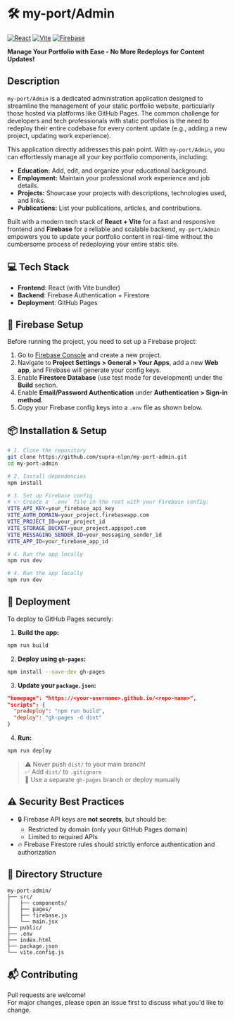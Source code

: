 # 🛠 my-port/Admin

[![React](https://img.shields.io/badge/React-20232A?style=for-the-badge&logo=react&logoColor=61DAFB)](https://react.dev/)
[![Vite](https://img.shields.io/badge/Vite-646CFF?style=for-the-badge&logo=vite&logoColor=FFFEFE)](https://vitejs.dev/)
[![Firebase](https://img.shields.io/badge/Firebase-FFCA28?style=for-the-badge&logo=firebase&logoColor=000)](https://firebase.google.com/)

**Manage Your Portfolio with Ease - No More Redeploys for Content Updates!**

## Description

`my-port/Admin` is a dedicated administration application designed to streamline the management of your static portfolio website, particularly those hosted via platforms like GitHub Pages. The common challenge for developers and tech professionals with static portfolios is the need to redeploy their entire codebase for every content update (e.g., adding a new project, updating work experience).

This application directly addresses this pain point. With `my-port/Admin`, you can effortlessly manage all your key portfolio components, including:

* **Education:** Add, edit, and organize your educational background.
* **Employment:** Maintain your professional work experience and job details.
* **Projects:** Showcase your projects with descriptions, technologies used, and links.
* **Publications:** List your publications, articles, and contributions.

Built with a modern tech stack of **React + Vite** for a fast and responsive frontend and **Firebase** for a reliable and scalable backend, `my-port/Admin` empowers you to update your portfolio content in real-time without the cumbersome process of redeploying your entire static site.



## 💻 Tech Stack

- **Frontend**: React (with Vite bundler)  
- **Backend**: Firebase Authentication + Firestore  
- **Deployment**: GitHub Pages  



## 🔧 Firebase Setup

Before running the project, you need to set up a Firebase project:

1. Go to [Firebase Console](https://console.firebase.google.com/) and create a new project.
2. Navigate to **Project Settings > General > Your Apps**, add a new **Web app**, and Firebase will generate your config keys.
3. Enable **Firestore Database** (use test mode for development) under the **Build** section.
4. Enable **Email/Password Authentication** under **Authentication > Sign-in method**.
5. Copy your Firebase config keys into a `.env` file as shown below.



## 📦 Installation & Setup

```bash
# 1. Clone the repository
git clone https://github.com/supra-nlpn/my-port-admin.git
cd my-port-admin

# 2. Install dependencies
npm install

# 3. Set up Firebase config
# 👉 Create a `.env` file in the root with your Firebase config:
VITE_API_KEY=your_firebase_api_key
VITE_AUTH_DOMAIN=your_project.firebaseapp.com
VITE_PROJECT_ID=your_project_id
VITE_STORAGE_BUCKET=your_project.appspot.com
VITE_MESSAGING_SENDER_ID=your_messaging_sender_id
VITE_APP_ID=your_firebase_app_id

# 4. Run the app locally
npm run dev
```

```bash
# 4. Run the app locally
npm run dev
```


## 🔐 Deployment

To deploy to GitHub Pages securely:

1. **Build the app:**

```bash
npm run build
```

2. **Deploy using `gh-pages`:**

```bash
npm install --save-dev gh-pages
```

3. **Update your `package.json`:**

```json
"homepage": "https://<your-username>.github.io/<repo-name>",
"scripts": {
  "predeploy": "npm run build",
  "deploy": "gh-pages -d dist"
}
```

4. **Run:**

```bash
npm run deploy
```

> ⚠️ Never push `dist/` to your main branch!  
> ✅ Add `dist/` to `.gitignore`  
> 🚀 Use a separate `gh-pages` branch or deploy manually



## ⚠️ Security Best Practices

- 🔒 Firebase API keys are **not secrets**, but should be:
  - Restricted by domain (only your GitHub Pages domain)
  - Limited to required APIs
- 🔥 Firebase Firestore rules should strictly enforce authentication and authorization



## 📂 Directory Structure

```
my-port-admin/
├── src/
│   ├── components/
│   ├── pages/
│   ├── firebase.js
│   └── main.jsx
├── public/
├── .env
├── index.html
├── package.json
└── vite.config.js
```



## 📬 Contributing

Pull requests are welcome!  
For major changes, please open an issue first to discuss what you'd like to change.
